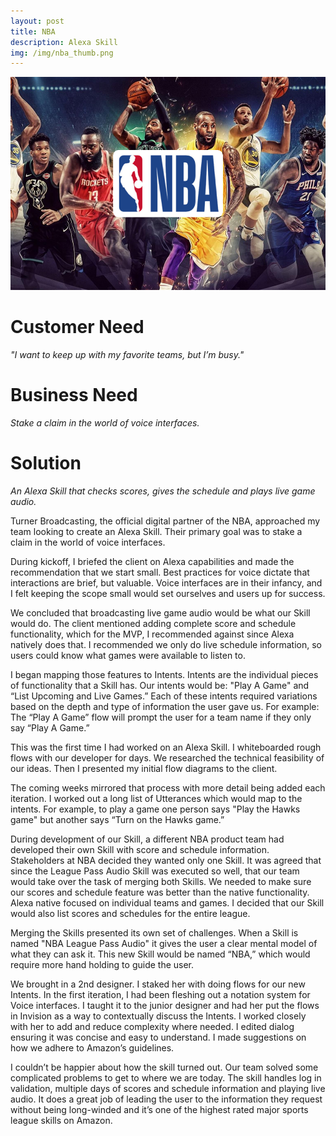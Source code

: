 ```yaml
---
layout: post
title: NBA
description: Alexa Skill
img: /img/nba_thumb.png
---
```


<img class="img_scale" src="/img/nba_cover.png"/>

# Customer Need
*"I want to keep up with my favorite teams, but I’m busy."*

# Business Need
*Stake a claim in the world of voice interfaces.*

# Solution
*An Alexa Skill that checks scores, gives the schedule and plays live game audio.*

Turner Broadcasting, the official digital partner of the NBA, approached my team looking to create an Alexa Skill. Their primary goal was to stake a claim in the world of voice interfaces.

During kickoff, I briefed the client on Alexa capabilities and made the recommendation that we start small. Best practices for voice dictate that interactions are brief, but valuable. Voice interfaces are in their infancy, and I felt keeping the scope small would set ourselves and users up for success. 

We concluded that broadcasting live game audio would be what our Skill would do. The client mentioned adding complete score and schedule functionality, which for the MVP, I recommended against since Alexa natively does that. I recommended we only do live schedule information, so users could know what games were available to listen to.

I began mapping those features to Intents. Intents are the individual pieces of functionality that a Skill has. Our intents would be: "Play A Game" and  “List Upcoming and Live Games.” Each of these intents required variations based on the depth and type of information the user gave us. For example: The “Play A Game” flow will prompt the user for a team name if they only say “Play A Game.”

This was the first time I had worked on an Alexa Skill. I whiteboarded rough flows with our developer for days. We researched the technical feasibility of our ideas. Then I presented my initial flow diagrams to the client.

The coming weeks mirrored that process with more detail being added each iteration. I worked out a long list of Utterances which would map to the intents. For example, to play a game one person says "Play the Hawks game" but another says “Turn on the Hawks game.”

During development of our Skill, a different NBA product team had developed their own Skill with score and schedule information. Stakeholders at NBA decided they wanted only one Skill. It was agreed that since the League Pass Audio Skill was executed so well, that our team would take over the task of merging both Skills. We needed to make sure our scores and schedule feature was better than the native functionality. Alexa native focused on individual teams and games. I decided that our Skill would also list scores and schedules for the entire league.

Merging the Skills presented its own set of challenges. When a Skill is named "NBA League Pass Audio" it gives the user a clear mental model of what they can ask it. This new Skill would be named “NBA,” which would require more hand holding to guide the user.

We brought in a 2nd designer. I staked her with doing flows for our new Intents. In the first iteration, I had been fleshing out a notation system for Voice interfaces. I taught it to the junior designer and had her put the flows in Invision as a way to contextually discuss the Intents. I worked closely with her to add and reduce complexity where needed. I edited dialog ensuring it was concise and easy to understand. I made suggestions on how we adhere to Amazon’s guidelines.

I couldn’t be happier about how the skill turned out. Our team solved some complicated problems to get to where we are today. The skill handles log in validation, multiple days of scores and schedule information and playing live audio. It does a great job of leading the user to the information they request without being long-winded and it’s one of the highest rated major sports league skills on Amazon.


